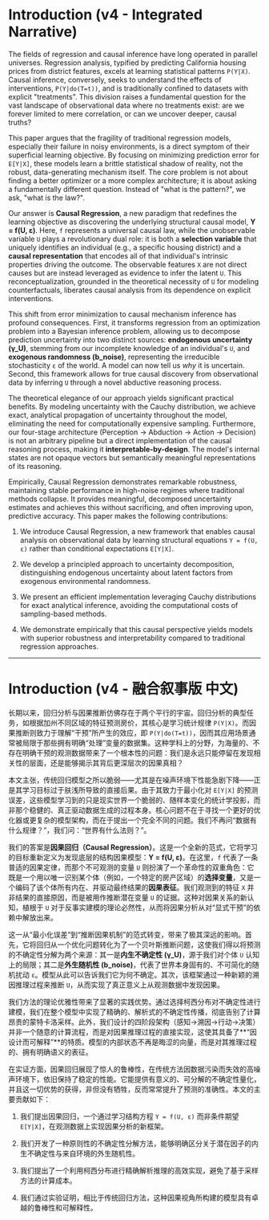# Introduction (v4 - Integrated Narrative)

The fields of regression and causal inference have long operated in parallel universes. Regression analysis, typified by predicting California housing prices from district features, excels at learning statistical patterns `P(Y|X)`. Causal inference, conversely, seeks to understand the effects of interventions, `P(Y|do(T=t))`, and is traditionally confined to datasets with explicit "treatments". This division raises a fundamental question for the vast landscape of observational data where no treatments exist: are we forever limited to mere correlation, or can we uncover deeper, causal truths?

This paper argues that the fragility of traditional regression models, especially their failure in noisy environments, is a direct symptom of their superficial learning objective. By focusing on minimizing prediction error for `E[Y|X]`, these models learn a brittle statistical shadow of reality, not the robust, data-generating mechanism itself. The core problem is not about finding a better optimizer or a more complex architecture; it is about asking a fundamentally different question. Instead of "what is the pattern?", we ask, "what is the law?".

Our answer is **Causal Regression**, a new paradigm that redefines the learning objective as discovering the underlying structural causal model, **Y = f(U, ε)**. Here, `f` represents a universal causal law, while the unobservable variable `U` plays a revolutionary dual role: it is both a **selection variable** that uniquely identifies an individual (e.g., a specific housing district) and a **causal representation** that encodes all of that individual's intrinsic properties driving the outcome. The observable features `X` are not direct causes but are instead leveraged as evidence to infer the latent `U`. This reconceptualization, grounded in the theoretical necessity of `U` for modeling counterfactuals, liberates causal analysis from its dependence on explicit interventions.

This shift from error minimization to causal mechanism inference has profound consequences. First, it transforms regression from an optimization problem into a Bayesian inference problem, allowing us to decompose prediction uncertainty into two distinct sources: **endogenous uncertainty (γ_U)**, stemming from our incomplete knowledge of an individual's `U`, and **exogenous randomness (b_noise)**, representing the irreducible stochasticity `ε` of the world. A model can now tell us *why* it is uncertain. Second, this framework allows for true causal discovery from observational data by inferring `U` through a novel abductive reasoning process.

The theoretical elegance of our approach yields significant practical benefits. By modeling uncertainty with the Cauchy distribution, we achieve exact, analytical propagation of uncertainty throughout the model, eliminating the need for computationally expensive sampling. Furthermore, our four-stage architecture (Perception → Abduction → Action → Decision) is not an arbitrary pipeline but a direct implementation of the causal reasoning process, making it **interpretable-by-design**. The model's internal states are not opaque vectors but semantically meaningful representations of its reasoning.

Empirically, Causal Regression demonstrates remarkable robustness, maintaining stable performance in high-noise regimes where traditional methods collapse. It provides meaningful, decomposed uncertainty estimates and achieves this without sacrificing, and often improving upon, predictive accuracy. This paper makes the following contributions:

1.  We introduce Causal Regression, a new framework that enables causal analysis on observational data by learning structural equations `Y = f(U, ε)` rather than conditional expectations `E[Y|X]`.

2.  We develop a principled approach to uncertainty decomposition, distinguishing endogenous uncertainty about latent factors from exogenous environmental randomness.

3.  We present an efficient implementation leveraging Cauchy distributions for exact analytical inference, avoiding the computational costs of sampling-based methods.

4.  We demonstrate empirically that this causal perspective yields models with superior robustness and interpretability compared to traditional regression approaches.

---

# Introduction (v4 - 融合叙事版 中文)

长期以来，回归分析与因果推断仿佛存在于两个平行的宇宙。回归分析的典型任务，如根据加州不同区域的特征预测房价，其核心是学习统计规律 `P(Y|X)`。而因果推断则致力于理解“干预”所产生的效应，即 `P(Y|do(T=t))`，因而其应用场景通常被局限于那些拥有明确“处理”变量的数据集。这种学科上的分野，为海量的、不存在明确干预的观测数据带来了一个根本性的问题：我们是永远只能停留在发现相关性的层面，还是能够揭示其背后更深层次的因果真相？

本文主张，传统回归模型之所以脆弱——尤其是在噪声环境下性能急剧下降——正是其学习目标过于肤浅所导致的直接后果。由于其致力于最小化对 `E[Y|X]` 的预测误差，这些模型学习到的只是现实世界一个脆弱的、随样本变化的统计学投影，而非那个稳健的、真正驱动数据生成的过程本身。核心问题不在于寻找一个更好的优化器或更复杂的模型架构，而在于提出一个完全不同的问题。我们不再问“数据有什么规律？”，我们问：“世界有什么法则？”。

我们的答案是**因果回归（Causal Regression）**。这是一个全新的范式，它将学习的目标重新定义为发现底层的结构因果模型：**Y = f(U, ε)**。在这里，`f` 代表了一条普适的因果定律，而那个不可观测的变量 `U` 则扮演了一个革命性的双重角色：它既是一个用以唯一识别某个体（例如，一个特定的房产区域）的**选择变量**，又是一个编码了该个体所有内在、并驱动最终结果的**因果表征**。我们观测到的特征 `X` 并非结果的直接原因，而是被用作推断潜在变量 `U` 的证据。这种对因果关系的新认知，植根于 `U` 对于反事实建模的理论必然性，从而将因果分析从对“显式干预”的依赖中解放出来。

这一从“最小化误差”到“推断因果机制”的范式转变，带来了极其深远的影响。首先，它将回归从一个优化问题转化为了一个贝叶斯推断问题，这使我们得以将预测的不确定性分解为两个来源：其一是**内生不确定性 (γ_U)**，源于我们对个体 `U` 认知上的局限；其二是**外生随机性 (b_noise)**，代表了世界本身固有的、不可简化的随机扰动 `ε`。模型从此可以告诉我们它为何不确定。其次，该框架通过一种新颖的溯因推理过程来推断 `U`，从而实现了真正意义上从观测数据中发现因果。

我们方法的理论优雅性带来了显著的实践优势。通过选择柯西分布对不确定性进行建模，我们在整个模型中实现了精确的、解析式的不确定性传播，彻底告别了计算昂贵的蒙特卡洛采样。此外，我们设计的四阶段架构（感知→溯因→行动→决策）并非一个随意的计算流程，而是对因果推理过程的直接实现，这使其具备了**“因设计而可解释”**的特质。模型的内部状态不再是晦涩的向量，而是对其推理过程的、拥有明确语义的表征。

在实证方面，因果回归展现了惊人的鲁棒性，在传统方法因数据污染而失效的高噪声环境下，依旧保持了稳定的性能。它能提供有意义的、可分解的不确定性量化，并且这一切优势的获得，非但没有牺牲，反而常常提升了预测的准确性。本文的主要贡献如下：

1.  我们提出因果回归，一个通过学习结构方程 `Y = f(U, ε)` 而非条件期望 `E[Y|X]`，在观测数据上实现因果分析的新框架。

2.  我们开发了一种原则性的不确定性分解方法，能够明确区分关于潜在因子的内生不确定性与来自环境的外生随机性。

3.  我们提出了一个利用柯西分布进行精确解析推理的高效实现，避免了基于采样方法的计算成本。

4.  我们通过实验证明，相比于传统回归方法，这种因果视角所构建的模型具有卓越的鲁棒性和可解释性。 
